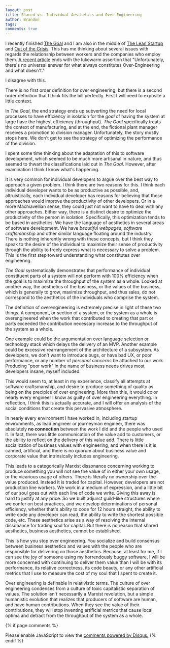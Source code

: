```yaml
---
layout: post
title: Shared vs. Individual Aesthetics and Over-Engineering
author: Brandon
tags:
comments: true
---
```


I recently finished [The Goal](http://a.co/4fV4NYK) and I am also in the middle of [The Lean Startup](http://a.co/6wNibEh) and [Out of the Crisis](http://a.co/2Uix9du).  This has me thinking about several issues with regards the relationship between workers and the companies who employ them.  [A recent article](https://hackernoon.com/how-to-accept-over-engineering-for-what-it-really-is-6fca9a919263) ends with the lukewarm assertion that "Unfortunately, there's no universal answer for what always constitutes Over-Engineering and what doesn't."

I disagree with this.

There is no first order definition for over engineering, but there is a second order definition that I think fits the bill perfectly.  First I will need to exposite a little context.

In *The Goal*, the end strategy ends up subverting the need for local processes to have efficiency in isolation for the *goal* of having the system at large have the highest efficiency (throughput).  *The Goal* specifically treats the context of manufacturing, and at the end, the fictional plant manager receives a promotion to division manager.  Unfortunately, the story mostly stops here.  We don't get to see the strategy of optimizing the performance of the division.

I spent some time thinking about the adaptation of this to software development, which seemed to be much more artisanal in nature, and thus seemed to thwart the classifications laid out in *The Goal*.  However, after examination I think I know what's happening.

It is very common for individual developers to argue over the best way to approach a given problem.  I think there are two reasons for this.  I think each individual developer wants to be as productive as possible, and, altruistically, each individual developer has reasons for believing that these approaches would improve the productivity of other developers.  Or in a more Machiavellian sense, they could just not want to have to deal with any other approaches.  Either way, there is a distinct desire to optimize the productivity of the person in isolation.  Specifically, this optimization tends to be based in aesthetics.  We have the language of aesthetics in several areas of software development.  We have *beautiful webpages*, *software craftsmanship* and other similar language floating around the industry.  There is nothing inherently wrong with these concepts, but I think they speak to the desire of the individual to maximize their sense of productivity through the ability to freely express what is necessary to solve a problem.  This is the first step toward understanding what constitutes over engineering.

*The Goal* systematically demonstrates that performance of individual constituent parts of a system will not perform with 100% efficiency when the goal is to maximize the throughput of the system as a whole.  Looked at another way, the aesthetics of the business, or the values of the business, which is generally to grow, maximize throughput, and thus sales, do not correspond to the aesthetics of the individuals who comprise the system.

The definition of overengineering is extremely precise in light of these two things.  A component, or section of a system, or the system as a whole is overengineered when the work that contributed to creating that part or parts exceeded the contribution necessary increase to the throughput of the system as a whole.

One example could be the argumentation over language selection or technology stack which delays the delivery of an MVP.  Another example could be excessive rearrangement of the architecture of a subsystem.  As developers, we don't want to introduce bugs, or have bad UX, or poor performance, or any number of *personal concerns* be attached to our work.  Producing "poor work" in the name of business needs drives most developers insane, myself included.

This would seem to, at least in my experience, classify all attempts at software craftsmanship, and desire to produce something of quality as being on the precipice of over engineering.  More than this, it would color nearly every engineer I know as guilty of over engineering everything.  In reflection, I think this is actually accurate, and I will offer an analysis of the social conditions that create this pervasive atmosphere.

In nearly every environment I have worked in, including startup environments, as lead engineer or journeyman engineer, there was absolutely **no connection** between the work I did and the people who used it.  In fact, there was little communication of the value add to customers, or the ability to reflect on the delivery of this value add.  There is little socialization of business values with engineering, and when there is it is canned, artificial, and there is no quorum about business value and corporate value that intrinsically includes engineering.

This leads to a categorically Marxist dissonance concerning working to produce something you will not see the value of in either your own usage, or the vicarious usage of others.  There is literally no ownership over the value produced.  Instead it is traded for capital.  However, developers are not production line workers.  We work in a medium of expression, and a little bit of our soul goes out with each line of code we write.  Giving this away is hard to justify at any price.  So we built adjunct guild-like structures where we confer on best practices, and we develop determinations of personal efficiency, whether that's ability to code for 12 hours straight, the ability to write code any developer can read, the ability to write the shortest possible code, etc.  These aesthetics arise as a way of resolving the internal dissonance for trading soul for capital.  But there is no reason that shared aesthetics, business aesthetics, cannot be established.

This is how you stop over engineering.  You socialize and build consensus between business aesthetics and values with the people who are responsible for delivering on those aesthetics.  Because, at least for me, if I can see the joy of someone using my horrendously buggy software, I will be more concerned with continuing to deliver them value than I will be with its performance, its relative correctness, its code beauty, or any other artificial metrics that I use to measure the cost of my soul that I spent to create it.

Over engineering is definable in relativistic terms.  The culture of over engineering condenses from a culture of toxic capitalistic separation of values.  The solution isn't necessarily a Marxist revolution, but a simple humanistic evolution that realizes that producers of software are human, and have human contributions.  When they see the value of their contributions, they will stop inventing artificial metrics that cause local optima and detract from the throughput of the system as a whole.

{% if page.comments %}
<div id="disqus_thread"></div>
<script>
    /**
     *  RECOMMENDED CONFIGURATION VARIABLES: EDIT AND UNCOMMENT THE SECTION BELOW TO INSERT DYNAMIC VALUES FROM YOUR PLATFORM OR CMS.
     *  LEARN WHY DEFINING THESE VARIABLES IS IMPORTANT: https://disqus.com/admin/universalcode/#configuration-variables
     */
    var PAGE_URL = "http://www.brandonkeown.com/2016/10/shared-individual-aesthetics.html";
    var PAGE_IDENTIFIER = "shared-individual-aesthetics";

    var disqus_config = function () {
        this.page.url = PAGE_URL;  // Replace PAGE_URL with your page's canonical URL variable
        this.page.identifier = PAGE_IDENTIFIER; // Replace PAGE_IDENTIFIER with your page's unique identifier variable
    };

    (function() {  // DON'T EDIT BELOW THIS LINE
        var d = document, s = d.createElement('script');

        s.src = '//theqabalist.disqus.com/embed.js';

        s.setAttribute('data-timestamp', +new Date());
        (d.head || d.body).appendChild(s);
    })();
</script>
<noscript>Please enable JavaScript to view the <a href="https://disqus.com/?ref_noscript" rel="nofollow">comments powered by Disqus.</a></noscript>
{% endif %}
